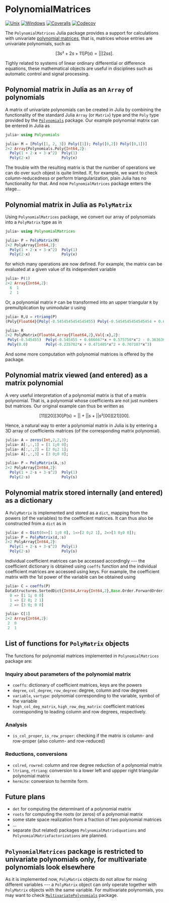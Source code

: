 # PolynomialMatrices

[![Unix][unix-img]][unix-link]
[![Windows][win-img]][win-link]
[![Coveralls][ca-img]][ca-link]
[![Codecov][cc-img]][cc-link]

[unix-img]: https://img.shields.io/travis/neveritt/PolynomialMatrices.jl/master.svg?label=unix
[unix-link]: https://travis-ci.org/neveritt/PolynomialMatrices.jl
[win-img]: https://img.shields.io/appveyor/ci/neveritt/PolynomialMatrices-jl/master.svg?label=windows
[win-link]: https://ci.appveyor.com/project/neveritt/PolynomialMatrices-jl/branch/master
[ca-img]: https://img.shields.io/coveralls/neveritt/PolynomialMatrices.jl/master.svg?label=coveralls
[ca-link]: https://coveralls.io/github/neveritt/PolynomialMatrices.jl?branch=master
[cc-img]: https://img.shields.io/codecov/c/github/neveritt/PolynomialMatrices.jl/master.svg?label=codecov
[cc-link]: https://codecov.io/gh/neveritt/PolynomialMatrices.jl?branch=master


The `PolynomialMatrices` Julia package provides a support for calculations with univariate [polynomial matrices](https://en.wikipedia.org/wiki/Polynomial_matrix), that is, matrices whose entries are univariate polynomials, such as

```math
        [ 3s²+2s+1     1 ]
P(s) =  |                |
        [    2s        s ].
```

Tighly related to systems of linear ordinary differential or difference equations, these mathematical objects are useful in disciplines such as automatic control and signal processing.

## Polynomial matrix in Julia as an `Array` of polynomials

A matrix of univariate polynomials can be created in Julia by combining the functionality of the standard Julia `Array` (or `Matrix`) type and the `Poly` type provided by the [`Polynomials`](https://github.com/JuliaMath/Polynomials.jl) package. Our example polynomial matrix can be entered in Julia as

```julia
julia> using Polynomials

julia> M = [Poly([1, 2, 3]) Poly([1]); Poly([0,2]) Poly([0,1])]
2×2 Array{Polynomials.Poly{Int64,2}:
  Poly(1 + 2⋅x + 3⋅x^2)  Poly(1)
  Poly(2⋅x)              Poly(x)
```

The trouble with the resulting matrix is that the number of operations we can do over such objest is quite limited. If, for example, we want to check column-reducedness or perform triangularization, plain Julia has no functionality for that. And now `PolynomialMatrices` package enters the stage...

## Polynomial matrix in Julia as `PolyMatrix`

Using `PolynomialMatrices` package, we convert our array of polynomials into a `PolyMatrix` type as in

```julia
julia> using PolynomialMatrices

julia> P = PolyMatrix(M)
2×2 PolyArray{Int64,2}:
  Poly(1 + 2⋅x + 3⋅x^2)  Poly(1)
  Poly(2⋅x)              Poly(x)
```

for which many operations are now defined. For example, the matrix can be evaluated at a given value of its independent variable

```julia
julia> P(1)
2×2 Array{Int64,2}:
  6  1
  2  1
```

Or, a polynomial matrix `P` can be transformed into an upper triangular `R` by premultplication by unimodular `U` using

```julia
julia> R,U = rtriang(P)
(Poly{Float64}[Poly(-0.5454545454545455) Poly(-0.5454545454545454 + 0.6666666666666669*x + 0.5757575757575755*x^2 - 0.36363636363636365*x^3); Poly(0.0) Poly(-0.2357022603955159*x + 0.4714045207910319*x^2 + 0.7071067811865472*x^3)], Poly{Float64}[Poly(-0.5454545454545454 + 0.24242424242424268*x) Poly(0.4242424242424243 + 0.5757575757575756*x - 0.36363636363636365*x^2); Poly(-0.4714045207910317*x) Poly(0.23570226039551567 + 0.47140452079103196*x + 0.7071067811865472*x^2)])

julia> R
2×2 PolyMatrix{Float64,Array{Float64,2},Val{:x},2}:
 Poly(-0.545455)  Poly(-0.545455 + 0.666667*x + 0.575758*x^2 - 0.363636*x^3)
 Poly(0.0)        Poly(-0.235702*x + 0.471405*x^2 + 0.707107*x^3)
```
And some more computation with polynomial matrices is offered by the package.

## Polynomial matrix viewed (and entered) as a matrix polynomial
A very useful interpretation of a polynomial matrix is that of a matrix polynomial. That is, a polynomial whose coefficients are not just numbers but matrices. Our original example can thus be written as

```math
        [ 1  1 ]   [ 2  0 ]     [ 3  0 ]
P(s) =  |      | + |      | s + |      | s²
        [ 0  0 ]   [ 2  1 ]     [ 0  0 ].
```

Hence, a natural way to enter a polynomial matrix in Julia is by entering a 3D array of coefficients matrices (of the corresponding matrix polynomial).

```julia
julia> A = zeros(Int,2,2,3);
julia> A[:,:,1] = [1 1;0 0];
julia> A[:,:,2] = [2 0;2 1];
julia> A[:,:,3] = [3 0;0 0];

julia> P = PolyMatrix(A,:s)
2×2 PolyArray{Int64,2}:
  Poly(1 + 2⋅s + 3⋅s^2)  Poly(1)
  Poly(2⋅s)              Poly(s)
```

## Polynomial matrix stored internally (and entered) as a dictionary

A `PolyMatrix` is implemented and stored as a `dict`, mapping from the powers (of the variables) to the coefficient matrices. It can thus also be constructed from a `dict` as in

```julia
julia> d = Dict(0=>[1 1;0 0], 1=>[2 0;2 1], 2=>[3 0;0 0]);
julia> P = PolyMatrix(d,:s)
2×2 PolyArray{Int64,2}:
  Poly(1 + 2⋅s + 3⋅s^2)  Poly(1)
  Poly(2⋅s)              Poly(s)
```
Individual coefficient matrices can be accessed accordingly --- the coefficient dictionary is obtained using `coeffs` function and the individual coefficient matrices are accessed using keys. For example, the coefficient matrix with the 1st power of the variable can be obtained using

```julia
julia> C = coeffs(P)
DataStructures.SortedDict{Int64,Array{Int64,2},Base.Order.ForwardOrdering} with 3 entries:
  0 => [1 1; 0 0]
  1 => [2 0; 2 1]
  2 => [3 0; 0 0]

julia> C[1]
2×2 Array{Int64,2}:
 2  0
 2  1
```

## List of functions for `PolyMatrix` objects

The functions for polynomial matrices implemented in `PolynomialMatrices` package are:

### Inquiry about parameters of the polynomial matrix
* `coeffs`: dictionary of coefficient matrices, keys are the powers
* `degree`, `col_degree`, `row_degree`: degree, column and row degrees
* `variable`, `vartype`: polynomial corresponding to the variable, symbol of the variable
* `high_col_deg_matrix`, `high_row_deg_matrix`: coefficient matrices corresponding to leading column and row degrees, respectively.

### Analysis
* `is_col_proper`, `is_row_proper`: checking if the matrix is column- and row-proper (also column- and row-reduced)

### Reductions, conversions
* `colred`, `rowred`: column and row degree reduction of a polynomial matrix
* `ltriang`, `rtriang`: conversion to a lower left and uppper right triangular polynomial matrix
* `hermite`: conversion to hermite form.

## Future plans
* `det` for computing the determinant of a polynomial matrix
* `roots` for computing the roots (or zeros) of a polynomial matrix
* some state space realization from a fraction of two polynomial matrices
* ...
* separate (but related) packages `PolynomialMatrixEquations` and `PolynomialMatrixFactorizations` are planned.

## `PolynomialMatrices` package is restricted to univariate polynomials only, for multivariate polynomials look elsewhere

As it is implemented now, `PolyMatrix` objects do not allow for mixing
different variables --- a `PolyMatrix` object can only operate together
with `PolyMatrix` objects with the same variable. For multivariate polynomials, you may want to check [`MultivariatePolynomials`](https://github.com/JuliaAlgebra/MultivariatePolynomials.jl) package.
